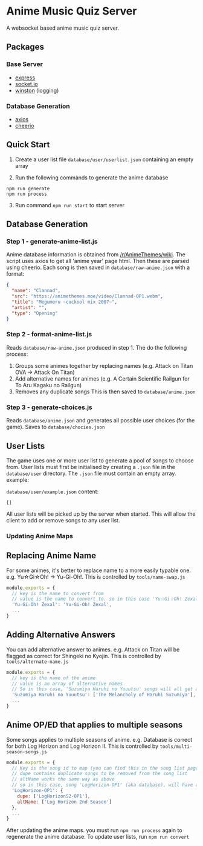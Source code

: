 # Anime Music Quiz Server
A websocket based anime music quiz server.

## Packages
### Base Server
- [express](https://expressjs.com/)
- [socket.io](https://socket.io/)
- [winston](https://github.com/winstonjs/) (logging)

### Database Generation
- [axios](https://github.com/axios/axios)
- [cheerio](https://github.com/cheeriojs/cheerio)

## Quick Start
1. Create a user list file `database/user/userlist.json` containing an empty array

2. Run the following commands to generate the anime database
```
npm run generate
npm run process
```

3. Run command `npm run start` to start server

## Database Generation
### Step 1 - generate-anime-list.js
Anime database information is obtained from [/r/AnimeThemes/wiki](https://www.reddit.com/r/AnimeThemes/wiki/index).
The script uses axios to get all 'anime year' page html. Then these are parsed using cheerio. Each song is then saved in `database/raw-anime.json` with a format:
```json
{
  "name": "Clannad",
  "src": "https://animethemes.moe/video/Clannad-OP1.webm",
  "title": "Megumeru ~cuckool mix 2007~",
  "artist": "",
  "type": "Opening"
}
```

### Step 2 - format-anime-list.js
Reads `database/raw-anime.json` produced in step 1. The do the following process:
1. Groups some animes together by replacing names (e.g. Attack on Titan OVA -> Attack On Titan)
2. Add alternative names for animes (e.g. A Certain Scientific Railgun for To Aru Kagaku no Railgun)
3. Removes any duplicate songs
This is then saved to `database/anime.json`

### Step 3 - generate-choices.js
Reads `database/anime.json` and generates all possible user choices (for the game).
Saves to `database/chocies.json`

## User Lists
The game uses one or more user list to generate a pool of songs to choose from.
User lists must first be initialised by creating a `.json` file in the `database/user` directory.
The `.json` file must contain an empty array. example:

`database/user/example.json`
content:
```
[]
```

All user lists will be picked up by the server when started. This will allow the client to add or remove songs to any user list.

### Updating Anime Maps
## Replacing Anime Name
For some animes, it's better to replace name to a more easily typable one. e.g. Yu☆Gi☆Oh! -> Yu-Gi-Oh!.
This is controlled by `tools/name-swap.js`
```js
module.exports = {
  // key is the name to convert from
  // value is the name to convert to. so in this case 'Yu☆Gi☆Oh! Zexal' is converted to 'Yu-Gi-Oh! Zexal'
  'Yu☆Gi☆Oh! Zexal': 'Yu-Gi-Oh! Zexal',
  ...
}
```

## Adding Alternative Answers
You can add alternative answer to animes. e.g. Attack on Titan will be flagged as correct for Shingeki no Kyojin.
This is controlled by `tools/alternate-name.js`
```js
module.exports = {
  // key is the name of the anime
  // value is an array of alternative names
  // So in this case, 'Suzumiya Haruhi no Yuuutsu' songs will all get an alternative answer of 'The Melancholy of Haruhi Suzumiya'
  'Suzumiya Haruhi no Yuuutsu': ['The Melancholy of Haruhi Suzumiya'],
  ...
}
```

## Anime OP/ED that applies to multiple seasons
Some songs applies to multiple seasons of anime. e.g. Database is correct for both Log Horizon and Log Horizon II.
This is controlled by `tools/multi-season-songs.js`
```js
module.exports = {
  // Key is the song id to map (you can find this in the song list page of the client)
  // dupe contains duplicate songs to be removed from the song list
  // altName works the same way as above
  // so in this case, song 'LogHorizon-OP1' (aka database), will have alternative answer of 'Log Horizon 2nd Season' and 'LogHorizonS2-OP1' (which is also database) will be removed from the list
  'LogHorizon-OP1': {
    dupe: ['LogHorizonS2-OP1'],
    altName: ['Log Horizon 2nd Season']
  },
  ...
}
```

After updating the anime maps. you must run `npm run process` again to regenerate the anime database.
To update user lists, run `npm run convert`